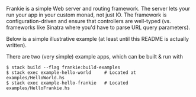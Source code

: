 Frankie is a simple Web server and routing framework. The server lets your run
your app in your custom monad, not just IO. The framework is
configuration-driven and ensure that controllers are well-typed (vs. frameworks
like Sinatra where you'd have to parse URL query parameters).

Below is a simple illustrative example (at least until this README is actually written).

There are two (very simple) example apps, which can be built & run with

```console
$ stack build --flag frankie:build-examples
$ stack exec example-hello-world     # Located at examples/HelloWorld.hs
$ stack exec example-hello-frankie   # Located examples/HelloFrankie.hs
```
